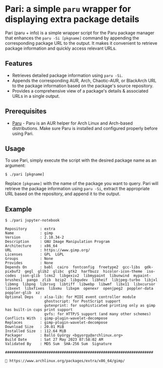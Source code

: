 # Pari: a simple `paru` wrapper for displaying extra package details

Pari (paru + info) is a simple wrapper script for the Paru package manager that enhances the `paru -Si [pkgname]` command by appending the corresponding package URL to the output. It makes it convenient to retrieve package information and quickly access relevant URLs.

## Features

- Retrieves detailed package information using `paru -Si`.
- Appends the corresponding AUR, Arch, Chaotic-AUR, or BlackArch URL to the package information based on the package's source repository.
- Provides a comprehensive view of a package's details & associated URLs in a single output.

## Prerequisites

- [Paru](https://github.com/Morganamilo/paru) - Paru is an AUR helper for Arch Linux and Arch-based distributions. Make sure Paru is installed and configured properly before using Pari.

## Usage

To use Pari, simply execute the script with the desired package name as an argument:

`$ ./pari [pkgname]`

Replace `[pkgname]` with the name of the package you want to query. Pari will retrieve the package information using `paru -Si`, extract the appropriate URL based on the repository, and append it to the output.

## Example

```
$ ./pari jupyter-notebook

Repository      : extra
Name            : gimp
Version         : 2.10.34-2
Description     : GNU Image Manipulation Program
Architecture    : x86_64
URL             : https://www.gimp.org/
Licenses        : GPL  LGPL
Groups          : None
Provides        : None
Depends On      : babl  cairo  fontconfig  freetype2  gcc-libs  gdk-pixbuf2  gegl  glib2  glibc  gtk2  harfbuzz  hicolor-icon-theme  iso-codes  json-glib  lcms2  libgexiv2  libmypaint  libunwind  mypaint-brushes1  pango  zlib  bzip2  libgudev  libheif  libjpeg-turbo  libjxl  libmng  libpng  librsvg  libtiff  libwebp  libwmf  libx11  libxcursor  libxext  libxfixes  libxmu  libxpm  openexr  openjpeg2  poppler-data  poppler-glib  xz
Optional Deps   : alsa-lib: for MIDI event controller module
                  ghostscript: for PostScript support
                  gutenprint: for sophisticated printing only as gimp has built-in cups print support
                  gvfs: for HTTP/S support (and many other schemes)
Conflicts With  : gimp-plugin-wavelet-decompose
Replaces        : gimp-plugin-wavelet-decompose
Download Size   : 20.01 MiB
Installed Size  : 112.64 MiB
Packager        : Balló György <bgyorgy@archlinux.org>
Build Date      : Sat 27 May 2023 07:58:02 AM
Validated By    : MD5 Sum  SHA-256 Sum  Signature

####################################################################

🔗 https://www.archlinux.org/packages/extra/x86_64/gimp/
```
